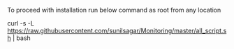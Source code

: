 To proceed with installation run below command as root from any location

curl -s -L https://raw.githubusercontent.com/sunilsagar/Monitoring/master/all_script.sh | bash
